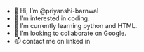 - 👋 Hi, I’m @priyanshi-barnwal
- 👀 I’m interested in coding.
- 🌱 I’m currently learning python and HTML.
- 💞️ I’m looking to collaborate on Google.
- 📫 contact me on linked in

<!---
priyanshi-barnwal/priyanshi-barnwal is a ✨ special ✨ repository because its `README.md` (this file) appears on your GitHub profile.
You can click the Preview link to take a look at your changes.
--->
